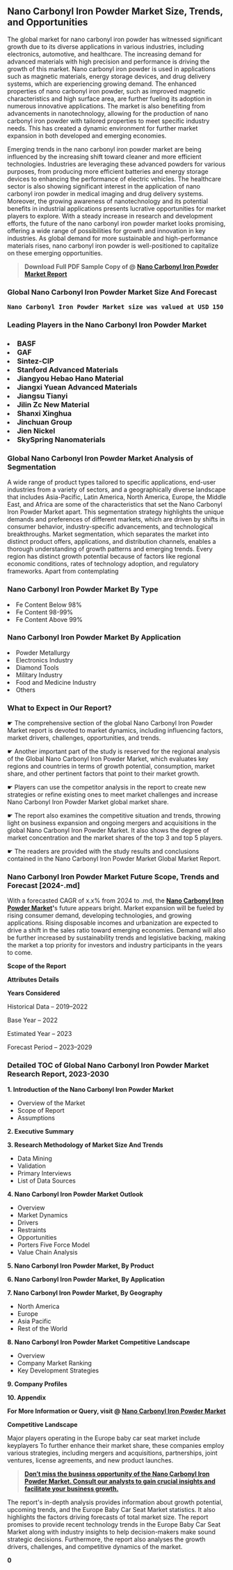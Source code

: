<p> <h2>Nano Carbonyl Iron Powder Market Size, Trends, and Opportunities</h2><p>The global market for nano carbonyl iron powder has witnessed significant growth due to its diverse applications in various industries, including electronics, automotive, and healthcare. The increasing demand for advanced materials with high precision and performance is driving the growth of this market. Nano carbonyl iron powder is used in applications such as magnetic materials, energy storage devices, and drug delivery systems, which are experiencing growing demand. The enhanced properties of nano carbonyl iron powder, such as improved magnetic characteristics and high surface area, are further fueling its adoption in numerous innovative applications. The market is also benefiting from advancements in nanotechnology, allowing for the production of nano carbonyl iron powder with tailored properties to meet specific industry needs. This has created a dynamic environment for further market expansion in both developed and emerging economies.<p>Emerging trends in the nano carbonyl iron powder market are being influenced by the increasing shift toward cleaner and more efficient technologies. Industries are leveraging these advanced powders for various purposes, from producing more efficient batteries and energy storage devices to enhancing the performance of electric vehicles. The healthcare sector is also showing significant interest in the application of nano carbonyl iron powder in medical imaging and drug delivery systems. Moreover, the growing awareness of nanotechnology and its potential benefits in industrial applications presents lucrative opportunities for market players to explore. With a steady increase in research and development efforts, the future of the nano carbonyl iron powder market looks promising, offering a wide range of possibilities for growth and innovation in key industries. As global demand for more sustainable and high-performance materials rises, nano carbonyl iron powder is well-positioned to capitalize on these emerging opportunities.</p><blockquote id="" class=""><strong>Download Full PDF Sample Copy of @&nbsp;<a href="https://www.verifiedmarketreports.com/download-sample/?rid=405634&utm_source=GitHub&utm_medium=258" target="_blank">Nano Carbonyl Iron Powder Market Report</a>&nbsp;&nbsp;</strong></blockquote><h3 id="" class=""><strong>Global&nbsp;Nano Carbonyl Iron Powder Market Size And Forecast</strong></h3><pre class="reader-text-block__code-block"><strong>Nano Carbonyl Iron Powder Market size was valued at USD 150 Million in 2022 and is projected to reach USD 250 Million by 2030, growing at a CAGR of 7% from 2024 to 2030.</strong></pre><h3 id="" class="">Leading Players in the&nbsp;Nano Carbonyl Iron Powder Market</h3><h3 class=""></Li><Li>BASF</Li><Li> GAF</Li><Li> Sintez-CIP</Li><Li> Stanford Advanced Materials</Li><Li> Jiangyou Hebao Hano Material</Li><Li> Jiangxi Yuean Advanced Materials</Li><Li> Jiangsu Tianyi</Li><Li> Jilin Zc New Material</Li><Li> Shanxi Xinghua</Li><Li> Jinchuan Group</Li><Li> Jien Nickel</Li><Li> SkySpring Nanomaterials</h3><h3 id="" class="">Global&nbsp;Nano Carbonyl Iron Powder Market Analysis of Segmentation</h3><p id="" class="">A wide range of product types tailored to specific applications, end-user industries from a variety of sectors, and a geographically diverse landscape that includes Asia-Pacific, Latin America, North America, Europe, the Middle East, and Africa are some of the characteristics that set the Nano Carbonyl Iron Powder Market apart. This segmentation strategy highlights the unique demands and preferences of different markets, which are driven by shifts in consumer behavior, industry-specific advancements, and technological breakthroughs. Market segmentation, which separates the market into distinct product offers, applications, and distribution channels, enables a thorough understanding of growth patterns and emerging trends. Every region has distinct growth potential because of factors like regional economic conditions, rates of technology adoption, and regulatory frameworks. Apart from contemplating</p><h3 id="" class="">Nano Carbonyl Iron Powder Market&nbsp;By Type</h3><p></Li><Li>Fe Content Below 98%</Li><Li> Fe Content 98-99%</Li><Li> Fe Content Above 99%</p><div class="" data-test-id=""><h3 id="" class="">Nano Carbonyl Iron Powder Market&nbsp;By Application</h3></div><p class=""></Li><Li>Powder Metallurgy</Li><Li> Electronics Industry</Li><Li> Diamond Tools</Li><Li> Military Industry</Li><Li> Food and Medicine Industry</Li><Li> Others</p><div class="" data-test-id=""><h3><span class="">What to Expect in Our Report?</span></h3></div><div class="" data-test-id=""><p><span class="">☛ The comprehensive section of the global Nano Carbonyl Iron Powder Market report is devoted to market dynamics, including influencing factors, market drivers, challenges, opportunities, and trends.</span></p></div><div class="" data-test-id=""><p><span class="">☛ Another important part of the study is reserved for the regional analysis of the Global Nano Carbonyl Iron Powder Market, which evaluates key regions and countries in terms of growth potential, consumption, market share, and other pertinent factors that point to their market growth.</span></p></div><div class="" data-test-id=""><p><span class="">☛ Players can use the competitor analysis in the report to create new strategies or refine existing ones to meet market challenges and increase Nano Carbonyl Iron Powder Market global market share.</span></p></div><div class="" data-test-id=""><p><span class="">☛ The report also examines the competitive situation and trends, throwing light on business expansion and ongoing mergers and acquisitions in the global Nano Carbonyl Iron Powder Market. It also shows the degree of market concentration and the market shares of the top 3 and top 5 players.</span></p></div><div class="" data-test-id=""><p><span class="">☛ The readers are provided with the study results and conclusions contained in the Nano Carbonyl Iron Powder Market Global Market Report.</span></p></div><div class="" data-test-id=""><h3><span class="">Nano Carbonyl Iron Powder Market Future Scope, Trends and Forecast [2024-.md]</span></h3></div><div class="" data-test-id=""><p><span class="">With a forecasted CAGR of x.x% from 2024 to .md, the <strong><a href="https://www.verifiedmarketreports.com/download-sample/?rid=405634&utm_source=GitHub&utm_medium=258" target="_blank">Nano Carbonyl Iron Powder Market</a>'</strong>s future appears bright. Market expansion will be fueled by rising consumer demand, developing technologies, and growing applications. Rising disposable incomes and urbanization are expected to drive a shift in the sales ratio toward emerging economies. Demand will also be further increased by sustainability trends and legislative backing, making the market a top priority for investors and industry participants in the years to come.</span></p><p id="ember66" class="ember-view reader-text-block__paragraph"><strong>Scope of the Report</strong></p><p id="ember67" class="ember-view reader-text-block__paragraph"><strong>Attributes Details</strong></p><p id="ember68" class="ember-view reader-text-block__paragraph"><strong>Years Considered</strong></p><p id="ember69" class="ember-view reader-text-block__paragraph">Historical Data &ndash; 2019&ndash;2022</p><p id="ember70" class="ember-view reader-text-block__paragraph">Base Year &ndash; 2022</p><p id="ember71" class="ember-view reader-text-block__paragraph">Estimated Year &ndash; 2023</p><p id="ember72" class="ember-view reader-text-block__paragraph">Forecast Period &ndash; 2023&ndash;2029</p></div><h3 id="" class="">Detailed TOC of Global Nano Carbonyl Iron Powder Market Research Report, 2023-2030</h3><p id="" class=""><strong>1. Introduction of the Nano Carbonyl Iron Powder Market</strong></p><ul><li>Overview of the Market</li><li>Scope of Report</li><li>Assumptions</li></ul><p id="" class=""><strong>2. Executive Summary</strong></p><p id="" class=""><strong>3. Research Methodology of Market Size And Trends</strong></p><ul><li>Data Mining</li><li>Validation</li><li>Primary Interviews</li><li>List of Data Sources</li></ul><p id="" class=""><strong>4. Nano Carbonyl Iron Powder Market Outlook</strong></p><ul><li>Overview</li><li>Market Dynamics</li><li>Drivers</li><li>Restraints</li><li>Opportunities</li><li>Porters Five Force Model</li><li>Value Chain Analysis</li></ul><p id="" class=""><strong>5. Nano Carbonyl Iron Powder Market, By Product</strong></p><p id="" class=""><strong>6. Nano Carbonyl Iron Powder Market, By Application</strong></p><p id="" class=""><strong>7. Nano Carbonyl Iron Powder Market, By Geography</strong></p><ul><li>North America</li><li>Europe</li><li>Asia Pacific</li><li>Rest of the World</li></ul><p id="" class=""><strong>8. Nano Carbonyl Iron Powder Market Competitive Landscape</strong></p><ul><li>Overview</li><li>Company Market Ranking</li><li>Key Development Strategies</li></ul><p id="" class=""><strong>9. Company Profiles</strong></p><p id="" class=""><strong>10. Appendix</strong></p><p><strong>For More Information or Query, visit&nbsp;@ <a href="https://www.verifiedmarketreports.com/product/nano-carbonyl-iron-powder-market/" target="_blank">Nano Carbonyl Iron Powder Market</a></strong></p><p id="ember61" class="ember-view reader-text-block__paragraph"><strong>Competitive Landscape</strong></p><p id="ember62" class="ember-view reader-text-block__paragraph">Major players operating in the Europe baby car seat market include keyplayers To further enhance their market share, these companies employ various strategies, including mergers and acquisitions, partnerships, joint ventures, license agreements, and new product launches.</p><blockquote id="ember63" class="ember-view reader-text-block__blockquote"><strong><a href="https://www.verifiedmarketreports.com/download-sample/?rid=405634&utm_source=GitHub&utm_medium=258" target="_blank">Don&rsquo;t miss the business opportunity of the Nano Carbonyl Iron Powder Market. Consult our analysts to gain crucial insights and facilitate your business growth.</a></strong></blockquote><p id="ember64" class="ember-view reader-text-block__paragraph">The report's in-depth analysis provides information about growth potential, upcoming trends, and the Europe Baby Car Seat Market statistics. It also highlights the factors driving forecasts of total market size. The report promises to provide recent technology trends in the Europe Baby Car Seat Market along with industry insights to help decision-makers make sound strategic decisions. Furthermore, the report also analyses the growth drivers, challenges, and competitive dynamics of the market.</p><p class="ember-view reader-text-block__paragraph"><strong>0</strong></p>
